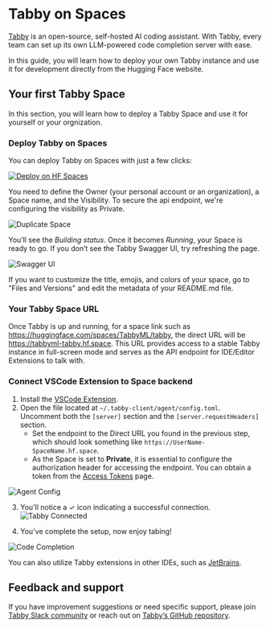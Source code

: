 # Tabby on Spaces

[Tabby](https://tabby.tabbyml.com) is an open-source, self-hosted AI coding assistant. With Tabby, every team can set up its own LLM-powered code completion server with ease.

In this guide, you will learn how to deploy your own Tabby instance and use it for development directly from the Hugging Face website.

## Your first Tabby Space

In this section, you will learn how to deploy a Tabby Space and use it for yourself or your orgnization.

### Deploy Tabby on Spaces

You can deploy Tabby on Spaces with just a few clicks:

[![Deploy on HF Spaces](https://huggingface.co/datasets/huggingface/badges/raw/main/deploy-to-spaces-lg.svg)](https://huggingface.co/spaces/TabbyML/tabby-template-space?duplicate=true)

You need to define the Owner (your personal account or an organization), a Space name, and the Visibility. To secure the api endpoint, we're configuring the visibility as Private.

![Duplicate Space](https://huggingface.co/datasets/huggingface/documentation-images/resolve/main/hub/tabby/duplicate-space.png)



You’ll see the *Building status*. Once it becomes *Running*, your Space is ready to go. If you don’t see the Tabby Swagger UI, try refreshing the page.

![Swagger UI](https://huggingface.co/datasets/huggingface/documentation-images/resolve/main/hub/tabby/swagger-ui.png)

<Tip>

If you want to customize the title, emojis, and colors of your space, go to "Files and Versions" and edit the metadata of your README.md file.

</Tip>

### Your Tabby Space URL

Once Tabby is up and running, for a space link such as https://huggingface.com/spaces/TabbyML/tabby, the direct URL will be https://tabbyml-tabby.hf.space.
This URL provides access to a stable Tabby instance in full-screen mode and serves as the API endpoint for IDE/Editor Extensions to talk with.

### Connect VSCode Extension to Space backend

1. Install the [VSCode Extension](https://marketplace.visualstudio.com/items?itemName=TabbyML.vscode-tabby).
2. Open the file located at `~/.tabby-client/agent/config.toml`. Uncomment both the `[server]` section and the `[server.requestHeaders]` section.
   * Set the endpoint to the Direct URL you found in the previous step, which should look something like `https://UserName-SpaceName.hf.space`.
   * As the Space is set to **Private**, it is essential to configure the authorization header for accessing the endpoint. You can obtain a token from the [Access Tokens](https://huggingface.co/settings/tokens) page.

![Agent Config](https://huggingface.co/datasets/huggingface/documentation-images/resolve/main/hub/tabby/agent-config.png)

3. You'll notice a ✓ icon indicating a successful connection.
![Tabby Connected](https://huggingface.co/datasets/huggingface/documentation-images/resolve/main/hub/tabby/tabby-connected.png)

4. You've complete the setup, now enjoy tabing!

![Code Completion](https://huggingface.co/datasets/huggingface/documentation-images/resolve/main/hub/tabby/code-completion.png)

You can also utilize Tabby extensions in other IDEs, such as [JetBrains](https://plugins.jetbrains.com/plugin/22379-tabby).


## Feedback and support

If you have improvement suggestions or need specific support, please join [Tabby Slack community](https://join.slack.com/t/tabbycommunity/shared_invite/zt-1xeiddizp-bciR2RtFTaJ37RBxr8VxpA) or reach out on [Tabby’s GitHub repository](https://github.com/TabbyML/tabby).
